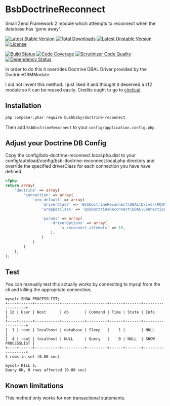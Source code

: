 # BsbDoctrineReconnect

Small Zend Framework 2 module which attempts to reconnect when the database has 'gone away'.

[![Latest Stable Version](https://poser.pugx.org/bushbaby/doctrine-reconnect/v/stable.svg)](https://packagist.org/packages/bushbaby/doctrine-reconnect)
[![Total Downloads](https://poser.pugx.org/bushbaby/doctrine-reconnect/downloads.svg)](https://packagist.org/packages/bushbaby/doctrine-reconnect)
[![Latest Unstable Version](https://poser.pugx.org/bushbaby/doctrine-reconnect/v/unstable.svg)](https://packagist.org/packages/bushbaby/doctrine-reconnect)
[![License](https://poser.pugx.org/bushbaby/doctrine-reconnect/license.svg)](https://packagist.org/packages/bushbaby/doctrine-reconnect)

[![Build Status](https://travis-ci.org/bushbaby/BsbDoctrineReconnect.svg?branch=master)](https://travis-ci.org/bushbaby/BsbDoctrineReconnect)
[![Code Coverage](https://scrutinizer-ci.com/g/bushbaby/BsbDoctrineReconnect/badges/coverage.png?b=master)](https://scrutinizer-ci.com/g/bushbaby/BsbDoctrineReconnect/?branch=master)
[![Scrutinizer Code Quality](https://scrutinizer-ci.com/g/bushbaby/BsbDoctrineReconnect/badges/quality-score.png?b=master)](https://scrutinizer-ci.com/g/bushbaby/BsbDoctrineReconnect/?branch=master)
[![Dependency Status](https://www.versioneye.com/user/projects/54a942ac27b014005400052a/badge.svg?style=flat)](https://www.versioneye.com/user/projects/54a942ac27b014005400052a)

In order to do this it overrides Doctrine DBAL Driver provided by the DoctrineORMModule.

I did not invent this method. I just liked it and thought it deserved a zf2 module so it can be reused easily. Credits ought to go to [circlical](http://circlical.com/blog/2013/9/12/mysql-server-has-gone-away-atop-doctrine2-and-zend-framework-2).

## Installation

```sh
php composer.phar require bushbaby/doctrine-reconnect
```

Then add `BsbDoctrineReconnect` to your `config/application.config.php`.

## Adjust your Doctrine DB Config

Copy the config/bsb-doctrine-reconnect.local.php.dist to your config/autoload/config/bsb-doctrine-reconnect.local.php directory and override the specified driverClass for each connection you have have defined. 

```php
<?php
return array(
    'doctrine' => array(
        'connection' => array(
            'orm_default' => array(
                'driverClass' => 'BsbDoctrineReconnect\DBAL\Driver\PDOMySql\Driver',
                'wrapperClass' => 'BsbDoctrineReconnect\DBAL\Connection',

                'params' => array(
                    'driverOptions' => array(
                        'x_reconnect_attempts' => 10,
                    ),
                )
            )
        )
    ),
);
```

## Test

You can manually test this actually works by connecting to mysql from the cli and killing the appropriate connection;

```mysql
mysql> SHOW PROCESSLIST;
+----+------+-----------+----------+---------+------+-------+------------------+
| Id | User | Host      | db       | Command | Time | State | Info             |
+----+------+-----------+----------+---------+------+-------+------------------+
|  1 | root | localhost | database | Sleep   |    1 |       | NULL             |
|  4 | root | localhost | NULL     | Query   |    0 | NULL  | SHOW PROCESSLIST |
+----+------+-----------+----------+---------+------+-------+------------------+
4 rows in set (0.00 sec)

mysql> KILL 1;
Query OK, 0 rows affected (0.00 sec)
```

## Known limitations

This method only works for non transactional statements.

